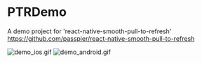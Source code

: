 # PTRDemo
A demo project for 'react-native-smooth-pull-to-refresh'
https://github.com/passpier/react-native-smooth-pull-to-refresh

![demo_ios.gif](https://raw.githubusercontent.com/passpier/PTRDemo/master/assets/ptr_ios.gif) ![demo_android.gif](https://raw.githubusercontent.com/passpier/PTRDemo/master/assets/ptr_android.gif)
